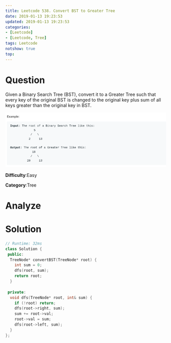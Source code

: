 ```yaml
---
title: Leetcode 538. Convert BST to Greater Tree
date: 2019-01-13 19:23:53
updated: 2019-01-13 19:23:53
categories: 
- [Leetcode]
- [Leetcode, Tree]
tags: Leetcode
notshow: true
top:
---
```


# Question

Given a Binary Search Tree (BST), convert it to a Greater Tree such that every key of the original BST is changed to the original key plus sum of all keys greater than the original key in BST.

![](/images/in-post/2019-01-13-Leetcode-538-Convert-BST-to-Greater-Tree/2019-01-13-19-24-27.png)

**Difficulty**:Easy

**Category**:Tree

<!-- more -->

# Analyze

# Solution

```cpp
// Runtime: 32ms
class Solution {
 public:
  TreeNode* convertBST(TreeNode* root) {
    int sum = 0;
    dfs(root, sum);
    return root;
  }

 private:
  void dfs(TreeNode* root, int& sum) {
    if (!root) return;
    dfs(root->right, sum);
    sum += root->val;
    root->val = sum;
    dfs(root->left, sum);
  }
};
```


